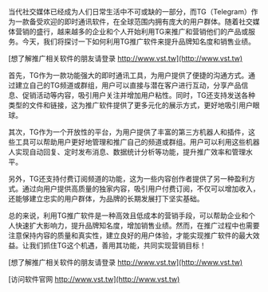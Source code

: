 当代社交媒体已经成为人们日常生活中不可或缺的一部分，而TG（Telegram）作为一款备受欢迎的即时通讯软件，在全球范围内拥有庞大的用户群体。随着社交媒体营销的盛行，越来越多的企业和个人开始利用TG来推广和营销他们的产品或服务。今天，我们将探讨一下如何利用TG推广软件来提升品牌知名度和销售业绩。

[想了解推广相关软件的朋友请登录 http://www.vst.tw](http://www.vst.tw)

首先，TG作为一款功能强大的即时通讯工具，为用户提供了便捷的沟通方式。通过建立自己的TG频道或群组，用户可以直接与潜在客户进行互动，分享产品信息、促销活动等内容，吸引用户关注并增加用户粘性。同时，TG还支持发送各种类型的文件和链接，这为推广软件提供了更多元化的展示方式，更好地吸引用户眼球。

其次，TG作为一个开放性的平台，为用户提供了丰富的第三方机器人和插件，这些工具可以帮助用户更好地管理和推广自己的频道或群组。用户可以利用这些机器人实现自动回复、定时发布消息、数据统计分析等功能，提升推广效率和管理水平。

另外，TG还支持付费订阅频道的功能，这为一些内容创作者提供了另一种盈利方式。通过向用户提供高质量的独家内容，吸引用户付费订阅，不仅可以增加收入，还能够建立忠实的用户群体，为品牌的长期发展打下坚实基础。

总的来说，利用TG推广软件是一种高效且低成本的营销手段，可以帮助企业和个人快速扩大影响力，提升品牌知名度，增加销售业绩。然而，在推广过程中也需要注意保持内容的质量和真实性，建立良好的用户体验，才能实现推广软件的最大效益。让我们抓住TG这个机遇，善用其功能，共同实现营销目标！

[想了解推广相关软件的朋友请登录 http://www.vst.tw](http://www.vst.tw)


[访问软件官网 http://www.vst.tw](http://www.vst.tw)
